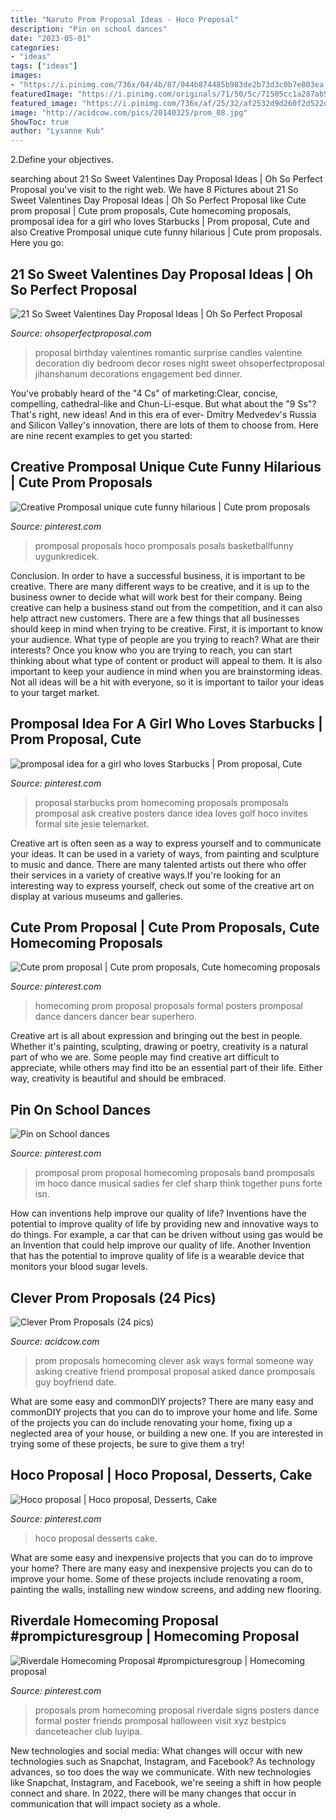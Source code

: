 ```yaml
---
title: "Naruto Prom Proposal Ideas - Hoco Proposal"
description: "Pin on school dances"
date: "2023-05-01"
categories:
- "ideas"
tags: ["ideas"]
images:
- "https://i.pinimg.com/736x/04/4b/87/044b874485b983de2b73d3c0b7e803ea.jpg"
featuredImage: "https://i.pinimg.com/originals/71/50/5c/71505cc1a287ab52b496714c4160dcee.jpg"
featured_image: "https://i.pinimg.com/736x/af/25/32/af2532d9d260f2d522d9272e6a43b5e9--musical-promposal-ideas-promposal-music.jpg"
image: "http://acidcow.com/pics/20140325/prom_08.jpg"
ShowToc: true
author: "Lysanne Kub"
---
```



2.Define your objectives.

	

		
searching about 21 So Sweet Valentines Day Proposal Ideas | Oh So Perfect Proposal you've visit to the right web. We have 8 Pictures about 21 So Sweet Valentines Day Proposal Ideas | Oh So Perfect Proposal like Cute prom proposal | Cute prom proposals, Cute homecoming proposals, promposal idea for a girl who loves Starbucks | Prom proposal, Cute and also Creative Promposal unique cute funny hilarious | Cute prom proposals. Here you go:
		
    
## 21 So Sweet Valentines Day Proposal Ideas | Oh So Perfect Proposal

<img loading=lazy src="https://ohsoperfectproposal.com/wp-content/uploads/2018/01/valentines-day-proposal-romantic-decor-roses-candles-livelovesurprise-via-instagram.jpg" onerror="this.onerror=null;this.src='https://tse2.mm.bing.net/th?id=OIP.k4rhW0sIX00Vc2DQcSh0EgHaLG&amp;pid=15.1';" alt="21 So Sweet Valentines Day Proposal Ideas | Oh So Perfect Proposal">

_Source: ohsoperfectproposal.com_

>proposal birthday valentines romantic surprise candles valentine decoration diy bedroom decor roses night sweet ohsoperfectproposal jihanshanum decorations engagement bed dinner. 

	

You've probably heard of the "4 Cs" of marketing:Clear, concise, compelling, cathedral-like and Chun-Li-esque. But what about the "9 Ss"? That's right, new ideas! And in this era of ever- Dmitry Medvedev's Russia and Silicon Valley's innovation, there are lots of them to choose from. Here are nine recent examples to get you started: 

    
## Creative Promposal Unique Cute Funny Hilarious | Cute Prom Proposals

<img loading=lazy src="https://i.pinimg.com/originals/fc/43/8e/fc438e7605a67d9723134e2aa409109f.jpg" onerror="this.onerror=null;this.src='https://tse4.mm.bing.net/th?id=OIP.--CsFEl_TkAt8mgBsy2-DwHaNK&amp;pid=15.1';" alt="Creative Promposal unique cute funny hilarious | Cute prom proposals">

_Source: pinterest.com_

>promposal proposals hoco promposals posals basketballfunny uygunkredicek. 

	

Conclusion.
In order to have a successful business, it is important to be creative. There are many different ways to be creative, and it is up to the business owner to decide what will work best for their company. Being creative can help a business stand out from the competition, and it can also help attract new customers. There are a few things that all businesses should keep in mind when trying to be creative.
First, it is important to know your audience. What type of people are you trying to reach? What are their interests? Once you know who you are trying to reach, you can start thinking about what type of content or product will appeal to them. It is also important to keep your audience in mind when you are brainstorming ideas. Not all ideas will be a hit with everyone, so it is important to tailor your ideas to your target market.

    
## Promposal Idea For A Girl Who Loves Starbucks | Prom Proposal, Cute

<img loading=lazy src="https://i.pinimg.com/736x/29/2a/03/292a031fb4721bce26f7306f70aabfa9--dance-proposal-proposal-ideas.jpg" onerror="this.onerror=null;this.src='https://tse1.mm.bing.net/th?id=OIP.Qwj8MQwxXnS-FJP-eUBk-wHaJ3&amp;pid=15.1';" alt="promposal idea for a girl who loves Starbucks | Prom proposal, Cute">

_Source: pinterest.com_

>proposal starbucks prom homecoming proposals promposals promposal ask creative posters dance idea loves golf hoco invites formal site jesie telemarket. 

	

Creative art is often seen as a way to express yourself and to communicate your ideas. It can be used in a variety of ways, from painting and sculpture to music and dance. There are many talented artists out there who offer their services in a variety of creative ways.If you're looking for an interesting way to express yourself, check out some of the creative art on display at various museums and galleries.

    
## Cute Prom Proposal | Cute Prom Proposals, Cute Homecoming Proposals

<img loading=lazy src="https://i.pinimg.com/originals/71/50/5c/71505cc1a287ab52b496714c4160dcee.jpg" onerror="this.onerror=null;this.src='https://tse2.mm.bing.net/th?id=OIP.I1TJeGtjCRciiUqAKSYpfwHaJ3&amp;pid=15.1';" alt="Cute prom proposal | Cute prom proposals, Cute homecoming proposals">

_Source: pinterest.com_

>homecoming prom proposal proposals formal posters promposal dance dancers dancer bear superhero. 

	

Creative art is all about expression and bringing out the best in people. Whether it's painting, sculpting, drawing or poetry, creativity is a natural part of who we are. Some people may find creative art difficult to appreciate, while others may find itto be an essential part of their life. Either way, creativity is beautiful and should be embraced.

    
## Pin On School Dances

<img loading=lazy src="https://i.pinimg.com/736x/af/25/32/af2532d9d260f2d522d9272e6a43b5e9--musical-promposal-ideas-promposal-music.jpg" onerror="this.onerror=null;this.src='https://tse3.mm.bing.net/th?id=OIP.Zk6jM0qsexI_flynfV_ZOwHaJ3&amp;pid=15.1';" alt="Pin on School dances">

_Source: pinterest.com_

>promposal prom proposal homecoming proposals band promposals im hoco dance musical sadies fer clef sharp think together puns forte isn. 

	

How can inventions help improve our quality of life?
Inventions have the potential to improve quality of life by providing new and innovative ways to do things. For example, a car that can be driven without using gas would be an Invention that could help improve our quality of life. Another Invention that has the potential to improve quality of life is a wearable device that monitors your blood sugar levels.

    
## Clever Prom Proposals (24 Pics)

<img loading=lazy src="http://acidcow.com/pics/20140325/prom_08.jpg" onerror="this.onerror=null;this.src='https://tse1.mm.bing.net/th?id=OIP.7mAxZ4xTPubP4567zTuwmgHaHa&amp;pid=15.1';" alt="Clever Prom Proposals (24 pics)">

_Source: acidcow.com_

>prom proposals homecoming clever ask ways formal someone way asking creative friend promposal proposal asked dance promposals guy boyfriend date. 

	

What are some easy and commonDIY projects?
There are many easy and commonDIY projects that you can do to improve your home and life. Some of the projects you can do include renovating your home, fixing up a neglected area of your house, or building a new one. If you are interested in trying some of these projects, be sure to give them a try!

    
## Hoco Proposal | Hoco Proposal, Desserts, Cake

<img loading=lazy src="https://i.pinimg.com/736x/a2/f1/b5/a2f1b54602f596c1cf8374de8bd9a437.jpg" onerror="this.onerror=null;this.src='https://tse4.mm.bing.net/th?id=OIP.-2uNMlylm6SSkCoiPT5T7QHaJ4&amp;pid=15.1';" alt="Hoco proposal | Hoco proposal, Desserts, Cake">

_Source: pinterest.com_

>hoco proposal desserts cake. 

	

What are some easy and inexpensive projects that you can do to improve your home?
There are many easy and inexpensive projects you can do to improve your home. Some of these projects include renovating a room, painting the walls, installing new window screens, and adding new flooring.

    
## Riverdale Homecoming Proposal #prompicturesgroup | Homecoming Proposal

<img loading=lazy src="https://i.pinimg.com/736x/04/4b/87/044b874485b983de2b73d3c0b7e803ea.jpg" onerror="this.onerror=null;this.src='https://tse2.mm.bing.net/th?id=OIP.1JQnYwDt3tXERA85LHPeWAHaJ3&amp;pid=15.1';" alt="Riverdale Homecoming Proposal #prompicturesgroup | Homecoming proposal">

_Source: pinterest.com_

>proposals prom homecoming proposal riverdale signs posters dance formal poster friends promposal halloween visit xyz bestpics danceteacher club luyipa. 

	

New technologies and social media: What changes will occur with new technologies such as Snapchat, Instagram, and Facebook?
As technology advances, so too does the way we communicate. With new technologies like Snapchat, Instagram, and Facebook, we're seeing a shift in how people connect and share. In 2022, there will be many changes that occur in communication that will impact society as a whole.

